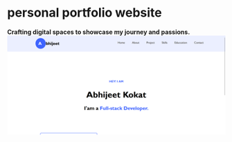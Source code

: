# personal portfolio website


**Crafting digital spaces to showcase my journey and passions.** <br/>
<img   src="./home.png"/> <br/>

